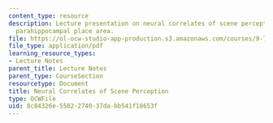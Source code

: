 ```yaml
---
content_type: resource
description: Lecture presentation on neural correlates of scene perception and the
  parahippocampal place area.
file: https://ol-ocw-studio-app-production.s3.amazonaws.com/courses/9-71-functional-mri-of-high-level-vision-fall-2007/8c84326e5582274037dabb541f18653f_lec4_scene_ip.pdf
file_type: application/pdf
learning_resource_types:
- Lecture Notes
parent_title: Lecture Notes
parent_type: CourseSection
resourcetype: Document
title: Neural Correlates of Scene Perception
type: OCWFile
uid: 8c84326e-5582-2740-37da-bb541f18653f
---
```

